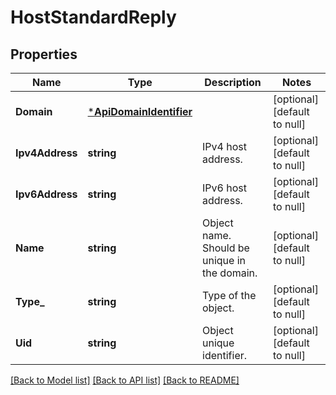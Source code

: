# HostStandardReply

## Properties
Name | Type | Description | Notes
------------ | ------------- | ------------- | -------------
**Domain** | [***ApiDomainIdentifier**](ApiDomainIdentifier.md) |  | [optional] [default to null]
**Ipv4Address** | **string** | IPv4 host address. | [optional] [default to null]
**Ipv6Address** | **string** | IPv6 host address. | [optional] [default to null]
**Name** | **string** | Object name. Should be unique in the domain. | [optional] [default to null]
**Type_** | **string** | Type of the object. | [optional] [default to null]
**Uid** | **string** | Object unique identifier. | [optional] [default to null]

[[Back to Model list]](../README.md#documentation-for-models) [[Back to API list]](../README.md#documentation-for-api-endpoints) [[Back to README]](../README.md)


